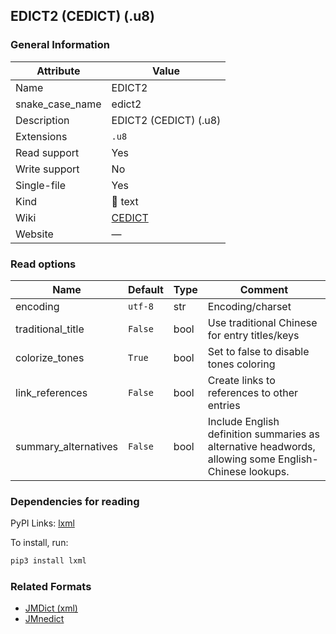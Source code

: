 ## EDICT2 (CEDICT) (.u8)

### General Information

| Attribute       | Value                                          |
| --------------- | ---------------------------------------------- |
| Name            | EDICT2                                         |
| snake_case_name | edict2                                         |
| Description     | EDICT2 (CEDICT) (.u8)                          |
| Extensions      | `.u8`                                          |
| Read support    | Yes                                            |
| Write support   | No                                             |
| Single-file     | Yes                                            |
| Kind            | 📝 text                                         |
| Wiki            | [CEDICT](https://en.wikipedia.org/wiki/CEDICT) |
| Website         | ―                                              |

### Read options

| Name                 | Default | Type | Comment                                                                                               |
| -------------------- | ------- | ---- | ----------------------------------------------------------------------------------------------------- |
| encoding             | `utf-8` | str  | Encoding/charset                                                                                      |
| traditional_title    | `False` | bool | Use traditional Chinese for entry titles/keys                                                         |
| colorize_tones       | `True`  | bool | Set to false to disable tones coloring                                                                |
| link_references      | `False` | bool | Create links to references to other entries                                                           |
| summary_alternatives | `False` | bool | Include English definition summaries as alternative headwords, allowing some English-Chinese lookups. |

### Dependencies for reading

PyPI Links: [lxml](https://pypi.org/project/lxml)

To install, run:

```sh
pip3 install lxml
```

### Related Formats

- [JMDict (xml)](./jmdict.md)
- [JMnedict](./jmnedict.md)
